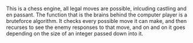 This is a chess engine, all legal moves are possible, inlcuding castling and en passant. The function that is the brains behind the computer player is a bruteforce algorithm. It checks every possible move it can make, and then recurses to see the enemy responses to that move, and on and on it goes depending on the size of an integer passed down into it.
